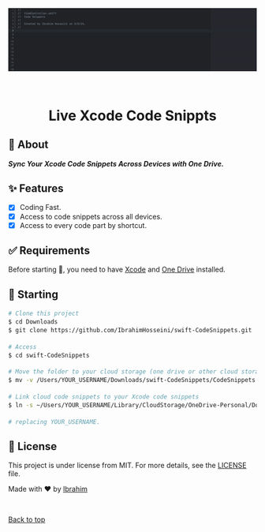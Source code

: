 <div align="center" id="top"> 
  <img src="./.github/app.gif" alt="XcodeDocs" />

  &#xa0;
</div>

<h1 align="center">Live Xcode Code Snippts</h1>

## :dart: About

***Sync Your Xcode Code Snippets Across Devices with One Drive.***

## :sparkles: Features

- [x] Coding Fast.
- [x] Access to code snippets across all devices.
- [x] Access to every code part by shortcut.

<!-- ## :rocket: Technologies ##

The following tools were used in this project:

-  -->

## :white_check_mark: Requirements

Before starting :checkered_flag:, you need to have [Xcode](https://apps.apple.com/us/app/xcode/id497799835?mt=12) and [One Drive](https://apps.apple.com/us/app/onedrive/id823766827?mt=12) installed.

## :checkered_flag: Starting

```bash
# Clone this project
$ cd Downloads
$ git clone https://github.com/IbrahimHosseini/swift-CodeSnippets.git

# Access
$ cd swift-CodeSnippets

# Move the folder to your cloud storage (one drive or other cloud storage)
$ mv -v /Users/YOUR_USERNAME/Downloads/swift-CodeSnippets/CodeSnippets ~/Users/YOUR_USERNAME/Library/CloudStorage/OneDrive-Personal/Documents/CodeSnippets

# Link cloud code snippets to your Xcode code snippets
$ ln -s ~/Users/YOUR_USERNAME/Library/CloudStorage/OneDrive-Personal/Documents/CodeSnippets /Users/YOUR_USERNAME/Library/Developer/Xcode/UserData/

# replacing YOUR_USERNAME.
```

## :memo: License

This project is under license from MIT. For more details, see the [LICENSE](LICENSE) file.


Made with :heart: by <a href="https://github.com/ibrahimhosseini" target="_blank">Ibrahim</a>

&#xa0;

<a href="#top">Back to top</a>

